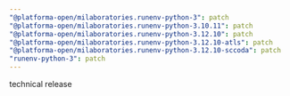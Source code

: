 ```yaml
---
"@platforma-open/milaboratories.runenv-python-3": patch
"@platforma-open/milaboratories.runenv-python-3.10.11": patch
"@platforma-open/milaboratories.runenv-python-3.12.10": patch
"@platforma-open/milaboratories.runenv-python-3.12.10-atls": patch
"@platforma-open/milaboratories.runenv-python-3.12.10-sccoda": patch
"runenv-python-3": patch
---
```


technical release
